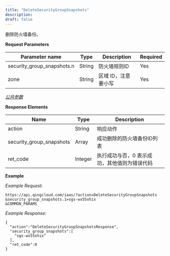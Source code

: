 ```yaml
---
title: "DeleteSecurityGroupSnapshots"
description: 
draft: false
---
```




删除防火墙备份。

**Request Parameters**

| Parameter name | Type | Description | Required |
| --- | --- | --- | --- |
| security_group_snapshots.n | String | 防火墙规则ID | Yes |
| zone | String | 区域 ID，注意要小写 | Yes |

[_公共参数_](../../parameters/)

**Response Elements**

| Name | Type | Description |
| --- | --- | --- |
| action | String | 响应动作 |
| security_group_snapshots | Array | 成功删除的防火墙备份ID列表 |
| ret_code | Integer | 执行成功与否，0 表示成功，其他值则为错误代码 |

**Example**

_Example Request_:

```
https://api.qingcloud.com/iaas/?action=DeleteSecurityGroupSnapshots
&security_group_snapshots.1=sgs-wx55xhix
&COMMON_PARAMS
```

_Example Response_:

```
{
  "action":"DeleteSecurityGroupSnapshotsResponse",
  "security_group_snapshots":[
    "sgs-wx55xhix"
  ],
  "ret_code":0
}
```
